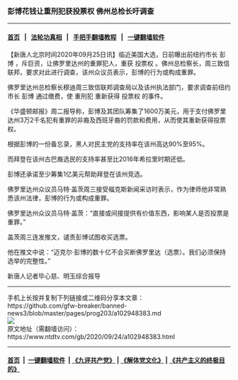 ### 彭博花钱让重刑犯获投票权 佛州总检长吁调查
------------------------

#### [首页](https://github.com/gfw-breaker/banned-news3/blob/master/README.md) &nbsp;&nbsp;|&nbsp;&nbsp; [法轮功真相](https://github.com/begood0513/basic/blob/master/README.md)  &nbsp;&nbsp;|&nbsp;&nbsp; [手把手翻墙教程](https://github.com/gfw-breaker/guides/wiki)  &nbsp;&nbsp;|&nbsp;&nbsp; [一键翻墙软件](https://github.com/gfw-breaker/nogfw/blob/master/README.md)  



<div><div class="post_content" itemprop="articleBody">
 <p>
  【新唐人北京时间2020年09月25日讯】临近美国大选，日前曝出前纽约市长
  <ok href="https://www.ntdtv.com/gb/彭博.htm">
   彭博
  </ok>
  ，斥巨资，让佛罗里达州的重罪犯人，重获
  <ok href="https://www.ntdtv.com/gb/投票权.htm">
   投票权
  </ok>
  。佛州总检察长，周三致信联邦，要求对此进行调查，该州众议员表示，彭博的行为或构成重罪。
 </p>
 <p>
  佛罗里达州总检察长穆迪周三致信联邦调查局以及该州执法部门，要求调查前纽约市长
  <ok href="https://www.ntdtv.com/gb/彭博.htm">
   彭博
  </ok>
  通过缴费，使
  <ok href="https://www.ntdtv.com/gb/重刑犯.htm">
   重刑犯
  </ok>
  重新获得
  <ok href="https://www.ntdtv.com/gb/投票权.htm">
   投票权
  </ok>
  的事件。
 </p>
 <p>
  《华盛顿邮报》周二报导称，彭博及其团队筹集了1600万美元，用于支付佛罗里达州3万2千名犯有重罪的非裔及西班牙裔的罚款和费用，从而使其重新获得投票权。
 </p>
 <p>
  根据彭博的一份备忘录，黑人对民主党的支持率在该州高达90%至95%。
 </p>
 <p>
  而拜登在该州古巴裔选民的支持率甚至比2016年希拉里时期还低。
 </p>
 <p>
  彭博还承诺至少筹集1亿美元帮助拜登在该州竞选。
 </p>
 <p>
  佛罗里达州众议员马特·盖茨周三接受福克斯新闻采访时表示，作为律师他非常熟悉该州法律，彭博的行为或构成重罪。
 </p>
 <p>
  佛罗里达州众议员马特·盖茨：“直接或间接提供有价值东西，影响某人是否投票是重罪。”
 </p>
 <p>
  盖茨周三连发推文，谴责彭博试图收买选票。
 </p>
 <p>
  他在推文中说：“迈克尔·彭博的数十亿不会买断佛罗里达（选票）。我们必须保持选举的完整性。”
 </p>
 <p>
  新唐人记者毕心慈、明玉综合报导
 </p>
 <div class="single_ad">
 </div>
</div>
</div>
<hr/>
手机上长按并复制下列链接或二维码分享本文章：<br/>
https://github.com/gfw-breaker/banned-news3/blob/master/pages/prog203/a102948383.md <br/>
<a href='https://github.com/gfw-breaker/banned-news3/blob/master/pages/prog203/a102948383.md'><img src='https://github.com/gfw-breaker/banned-news3/blob/master/pages/prog203/a102948383.md.png'/></a> <br/>
原文地址（需翻墙访问）：https://www.ntdtv.com/gb/2020/09/24/a102948383.html


------------------------
#### [首页](https://github.com/gfw-breaker/banned-news3/blob/master/README.md) &nbsp;|&nbsp; [一键翻墙软件](https://github.com/gfw-breaker/nogfw/blob/master/README.md) &nbsp;| [《九评共产党》](https://github.com/gfw-breaker/9ping.md/blob/master/README.md#九评之一评共产党是什么) | [《解体党文化》](https://github.com/gfw-breaker/jtdwh.md/blob/master/README.md) | [《共产主义的终极目的》](https://github.com/gfw-breaker/gczydzjmd.md/blob/master/README.md)


<img src='http://gfw-breaker.win/banned-news3/pages/prog203/a102948383.md' width='0px' height='0px'/>